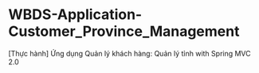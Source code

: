 # WBDS-Application-Customer_Province_Management
[Thực hành] Ứng dụng Quản lý khách hàng: Quản lý tỉnh with Spring MVC 2.0

